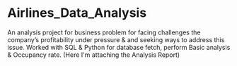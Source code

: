 # Airlines_Data_Analysis
   An analysis project for business problem for facing challenges the company’s profitability under pressure & and seeking 
   ways to address this issue. Worked with SQL & Python for database fetch, perform Basic analysis & Occupancy rate.
   (Here I'm attaching the Analysis Report)

